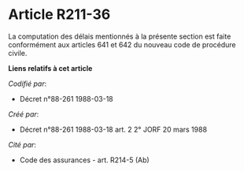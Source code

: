 # Article R211-36

La computation des délais mentionnés à la présente section est faite conformément aux articles 641 et 642 du nouveau code de
procédure civile.

**Liens relatifs à cet article**

_Codifié par_:

  - Décret n°88-261 1988-03-18

_Créé par_:

  - Décret n°88-261 1988-03-18 art. 2 2° JORF 20 mars 1988

_Cité par_:

  - Code des assurances - art. R214-5 (Ab)
